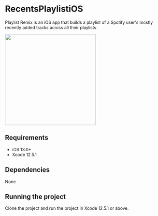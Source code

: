 # RecentsPlaylistiOS

Playlist Remix is an iOS app that builds a playlist of a Spotify user's mostly recently added tracks across all their playlists.

<p align="row">
<img src= "https://jsanand.com/assets/img/recentsios.gif" width="300">
</p>


## Requirements

- iOS 13.0+
- Xcode 12.5.1

## Dependencies

None

## Running the project

Clone the project and run the project in Xcode 12.5.1 or above.

